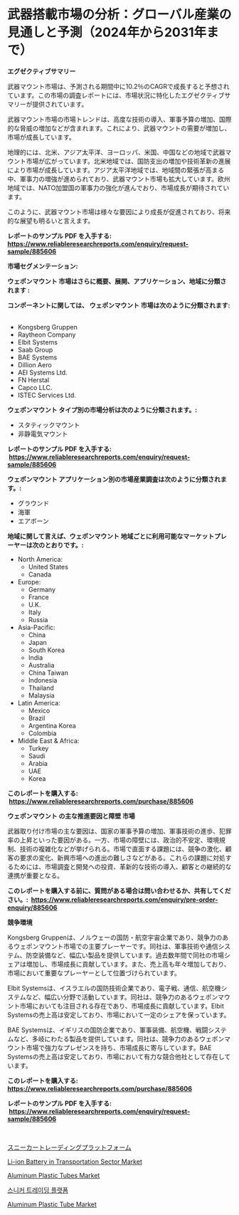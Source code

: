 <p><h1>武器搭載市場の分析：グローバル産業の見通しと予測（2024年から2031年まで）</h1></p><p><strong>エグゼクティブサマリー</strong></p>
<p><p>武器マウント市場は、予測される期間中に10.2％のCAGRで成長すると予想されています。この市場の調査レポートには、市場状況に特化したエグゼクティブサマリーが提供されています。</p><p>武器マウント市場の市場トレンドは、高度な技術の導入、軍事予算の増加、国際的な脅威の増加などが含まれます。これにより、武器マウントの需要が増加し、市場が成長しています。</p><p>地理的には、北米、アジア太平洋、ヨーロッパ、米国、中国などの地域で武器マウント市場が広がっています。北米地域では、国防支出の増加や技術革新の進展により市場が成長しています。アジア太平洋地域では、地域間の緊張が高まる中、軍事力の増強が進められており、武器マウント市場も拡大しています。欧州地域では、NATO加盟国の軍事力の強化が進んでおり、市場成長が期待されています。</p><p>このように、武器マウント市場は様々な要因により成長が促進されており、将来的な展望も明るいと言えます。</p></p>
<p><strong>レポートのサンプル PDF を入手する: <a href="https://www.reliableresearchreports.com/enquiry/request-sample/885606">https://www.reliableresearchreports.com/enquiry/request-sample/885606</a></strong></p>
<p><strong>市場セグメンテーション:</strong></p>
<p><strong> ウェポンマウント 市場はさらに概要、展開、アプリケーション、地域に分類されます :</strong></p>
<p><strong>コンポーネントに関しては、 ウェポンマウント 市場は次のように分類されます: &nbsp;</strong></p>
<p><ul><li>Kongsberg Gruppen</li><li>Raytheon Company</li><li>Elbit Systems</li><li>Saab Group</li><li>BAE Systems</li><li>Dillion Aero</li><li>AEI Systems Ltd.</li><li>FN Herstal</li><li>Capco LLC.</li><li>ISTEC Services Ltd.</li></ul></p>
<p><strong> ウェポンマウント タイプ別の市場分析は次のように分類されます。:</strong></p>
<p><ul><li>スタティックマウント</li><li>非静電気マウント</li></ul></p>
<p><strong>レポートのサンプル PDF を入手する: &nbsp;<a href="https://www.reliableresearchreports.com/enquiry/request-sample/885606">https://www.reliableresearchreports.com/enquiry/request-sample/885606</a></strong></p>
<p><strong> ウェポンマウント アプリケーション別の市場産業調査は次のように分類されます。:</strong></p>
<p><ul><li>グラウンド</li><li>海軍</li><li>エアボーン</li></ul></p>
<p><strong>地域に関して言えば、ウェポンマウント 地域ごとに利用可能なマーケットプレーヤーは次のとおりです。:</strong></p>
<p><ul>
    <li>
        North America:
        <ul>
            <li>United States</li>
            <li>Canada</li>
        </ul>
    </li>
    <li>
        Europe:
        <ul>
            <li>Germany</li>
            <li>France</li>
            <li>U.K.</li>
            <li>Italy</li>
            <li>Russia</li>
        </ul>
    </li>
    <li>
        Asia-Pacific:
        <ul>
            <li>China</li>
            <li>Japan</li>
            <li>South Korea</li>
            <li>India</li>
            <li>Australia</li>
            <li>China Taiwan</li>
            <li>Indonesia</li>
            <li>Thailand</li>
            <li>Malaysia</li>
        </ul>
    </li>
    <li>
        Latin America:
        <ul>
            <li>Mexico</li>
            <li>Brazil</li>
            <li>Argentina Korea</li>
            <li>Colombia</li>
        </ul>
    </li>
    <li>
        Middle East & Africa:
        <ul>
            <li>Turkey</li>
            <li>Saudi</li>
            <li>Arabia</li>
            <li>UAE</li>
            <li>Korea</li>
        </ul>
    </li>
    </ul></p>
<p><strong>このレポートを購入する: &nbsp;<a href="https://www.reliableresearchreports.com/purchase/885606">https://www.reliableresearchreports.com/purchase/885606</a></strong></p>
<p><strong>ウェポンマウント の主な推進要因と障壁 市場</strong></p>
<p><p>武器取り付け市場の主な要因は、国家の軍事予算の増加、軍事技術の進歩、犯罪率の上昇といった要因がある。一方、市場の障壁には、政治的不安定、環境規制、技術の複雑化などが挙げられる。市場で直面する課題には、競争の激化、顧客の要求の変化、新興市場への進出の難しさなどがある。これらの課題に対処するためには、市場調査と開発への投資、革新的な技術の導入、顧客との継続的な連携が重要となる。</p></p>
<p><strong>このレポートを購入する前に、質問がある場合は問い合わせるか、共有してください。:&nbsp; <a href="https://www.reliableresearchreports.com/enquiry/pre-order-enquiry/885606">https://www.reliableresearchreports.com/enquiry/pre-order-enquiry/885606</a></strong></p>
<p><strong>競争環境</strong></p>
<p><p>Kongsberg Gruppenは、ノルウェーの国防・航空宇宙企業であり、競争力のあるウェポンマウント市場での主要プレーヤーです。同社は、軍事技術や通信システム、防空装備など、幅広い製品を提供しています。過去数年間で同社の市場シェアは増加し、市場成長に貢献しています。また、売上高も年々増加しており、市場において重要なプレーヤーとして位置づけられています。</p><p>Elbit Systemsは、イスラエルの国防技術企業であり、電子戦、通信、航空機システムなど、幅広い分野で活動しています。同社は、競争力のあるウェポンマウント市場においても注目される存在であり、市場成長に貢献しています。Elbit Systemsの売上高は安定しており、市場において一定のシェアを保っています。</p><p>BAE Systemsは、イギリスの国防企業であり、軍事装備、航空機、戦闘システムなど、多岐にわたる製品を提供しています。同社は、競争力のあるウェポンマウント市場で強力なプレゼンスを持ち、市場成長に寄与しています。BAE Systemsの売上高は安定しており、市場において有力な競合他社として存在しています。</p></p>
<p><strong>このレポートを購入する: &nbsp; <a href="https://www.reliableresearchreports.com/purchase/885606">https://www.reliableresearchreports.com/purchase/885606</a></strong></p>
<p><strong>レポートのサンプル PDF を入手する: &nbsp;<a href="https://www.reliableresearchreports.com/enquiry/request-sample/885606">https://www.reliableresearchreports.com/enquiry/request-sample/885606</a></strong><strong></strong></p>
<p>&nbsp;</p>
<p><p><a href="https://github.com/lababdou/Market-Research-Report-List-2/blob/main/2196504182150.md">スニーカートレーディングプラットフォーム</a></p><p><a href="https://issuu.com/reportprime-2/docs/li-ion-battery-in-transportation-sector-market-siz">Li-ion Battery in Transportation Sector Market</a></p><p><a href="https://github.com/mahnoor2003/Market-Research-Report-List-3/blob/main/aluminum-plastic-tubes-market.md">Aluminum Plastic Tubes Market</a></p><p><a href="https://github.com/laholand/Market-Research-Report-List-2/blob/main/6287838182145.md">스니커 트레이딩 플랫폼</a></p><p><a href="https://github.com/BryceTownsendr/Market-Research-Report-List-3/blob/main/aluminum-plastic-tube-market.md">Aluminum Plastic Tube Market</a></p></p>